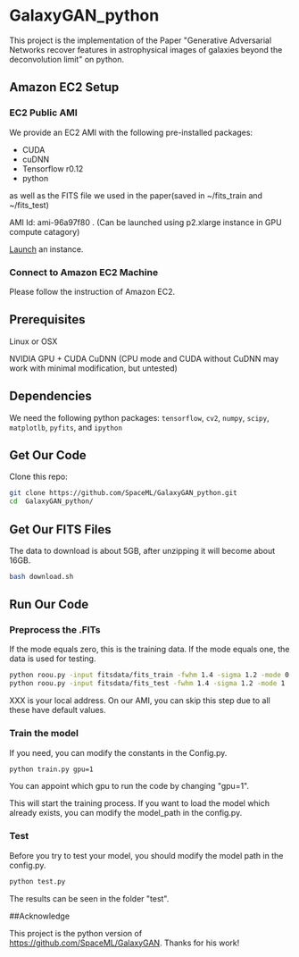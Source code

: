 # GalaxyGAN_python
This project is the implementation of the Paper "Generative Adversarial Networks recover features in astrophysical images of galaxies beyond the deconvolution limit" on python.

## Amazon EC2 Setup

### EC2 Public AMI
We provide an EC2 AMI with the following pre-installed packages:

* CUDA
* cuDNN
* Tensorflow r0.12
* python

as well as the FITS file we used in the paper(saved in ~/fits_train and ~/fits_test)

AMI Id: ami-96a97f80
    . (Can be launched using p2.xlarge instance in GPU compute catagory)

 [Launch](https://console.aws.amazon.com/ec2/v2/home?region=us-east-1#Images:sort=visibility) an instance.
### Connect to Amazon EC2 Machine

Please follow the instruction of Amazon EC2.

## Prerequisites

Linux or OSX

NVIDIA GPU + CUDA CuDNN (CPU mode and CUDA without CuDNN may work with minimal modification, but untested)

## Dependencies

We need the following python packages:
`tensorflow`, `cv2`, `numpy`, `scipy`, `matplotlb`, `pyfits`, and `ipython`

## Get Our Code    
Clone this repo:

```bash
git clone https://github.com/SpaceML/GalaxyGAN_python.git 
cd  GalaxyGAN_python/
```

## Get Our FITS Files
The data to download is about 5GB, after unzipping it will become about 16GB.

```bash
bash download.sh 
```
## Run Our Code


### Preprocess the .FITs
If the mode equals zero, this is the training data. If the mode equals one, the data is used for testing.

```bash
python roou.py -input fitsdata/fits_train -fwhm 1.4 -sigma 1.2 -mode 0
python roou.py -input fitsdata/fits_test -fwhm 1.4 -sigma 1.2 -mode 1
```
XXX is your local address. On our AMI, you can skip this step due to all these have default values.


### Train the model

If you need, you can modify the constants in the Config.py.

```bash
python train.py gpu=1
```
You can appoint which gpu to run the code by changing "gpu=1".

This will start the training process. If you want to load the model which already exists, you can modify the model_path in the config.py.

### Test 

Before you try to test your model, you should modify the model path in the config.py. 

```bash 
python test.py
```
The results can be seen in the folder "test".

##Acknowledge

This project is the python version of https://github.com/SpaceML/GalaxyGAN. Thanks for his work!

